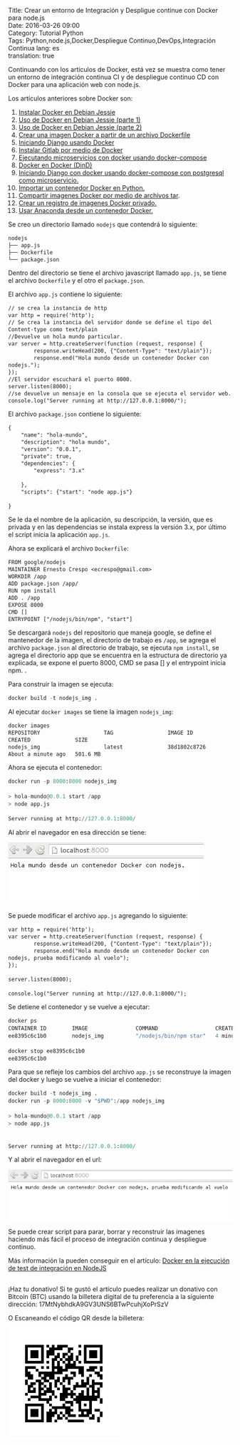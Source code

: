 Title: Crear un entorno de Integración y Despligue continue con Docker para node.js   
Date: 2016-03-26 09:00  
Category: Tutorial Python  
Tags: Python,node.js,Docker,Despliegue Continuo,DevOps,Integración Continua
lang: es  
translation: true 

Continuando con los artículos de Docker, está vez se muestra como tener un entorno de integración continua CI y de despliegue continuo CD con Docker para una aplicación web con node.js.

Los artículos anteriores sobre Docker son:  
1. [Instalar Docker en Debian Jessie](https://www.seraph.to/instalar-docker-en-debian-jessie.html)  
2. [Uso de Docker en Debian Jessie (parte 1)](https://www.seraph.to/uso-de-docker-en-debian-jessie-parte-1.html)  
3. [Uso de Docker en Debian Jessie (parte 2)](https://www.seraph.to/uso-de-docker-en-debian-jessie-parte-2.html)  
4. [Crear una imagen Docker a partir de un archivo Dockerfile](https://www.seraph.to/crear-una-imagen-docker-a-partir-de-un-archivo-dockerfile.html)  
5. [Iniciando Django usando Docker](https://www.seraph.to/iniciando-django-usando-docker.html)  
6. [Instalar Gitlab por medio de Docker](https://www.seraph.to/instalar-gitlab-por-medio-de-docker.html)  
7. [Ejecutando microservicios con docker usando docker-compose](https://www.seraph.to/ejecutando-micros-servicios-con-docker-usando-docker-compose.html)  
8. [Docker en Docker (DinD)](https://www.seraph.to/docker-en-docker-dind.html)
9. [Iniciando Django con docker usando docker-compose con postgresql como microservicio.](https://www.seraph.to/iniciando-django-con-docker-usando-docker-compose-con-postgresql-como-microservicio.html)
10. [Importar un contenedor Docker en Python.](https://www.seraph.to/importar-un-contenedor-docker-en-python.html#importar-un-contenedor-docker-en-python) 
11. [Compartir imagenes Docker por medio de archivos tar](https://www.seraph.to/compartir-imagenes-docker-por-medio-de-archivos-tar.html#compartir-imagenes-docker-por-medio-de-archivos-tar).
12. [Crear un registro de imagenes Docker privado.](https://www.seraph.to/crear-un-registro-de-imagenes-docker-privado.html#crear-un-registro-de-imagenes-docker-privado)
13. [Usar Anaconda desde un contenedor Docker.](https://www.seraph.to/usar-anaconda-desde-un-contenedor-docker.html#usar-anaconda-desde-un-contenedor-docker)  

Se creo un directorio llamado `nodejs` que contendrá lo siguiente:
```
nodejs
├── app.js
├── Dockerfile
└── package.json
```
Dentro del directorio se tiene el archivo javascript llamado `app.js`, se tiene el archivo `Dockerfile` y el otro el `package.json`. 

El archivo `app.js` contiene lo siguiente:
```
// se crea la instancia de http
var http = require('http');
// Se crea la instancia del servidor donde se define el tipo del Content-type como text/plain
//Devuelve un hola mundo particular.
var server = http.createServer(function (request, response) {
        response.writeHead(200, {"Content-Type": "text/plain"});
        response.end("Hola mundo desde un contenedor Docker con nodejs.");
});
//El servidor escuchará el puerto 8000.
server.listen(8000);
//se devuelve un mensaje en la consola que se ejecuta el servidor web.
console.log("Server running at http://127.0.0.1:8000/");
```
El archivo `package.json` contiene lo siguiente:
```
{
    "name": "hola-mundo",
    "description": "hola mundo",
    "version": "0.0.1",
    "private": true,
    "dependencies": {
        "express": "3.x"

    },
    "scripts": {"start": "node app.js"}

}
```
Se le da el nombre de la aplicación, su descripción, la versión, que es privada y en las dependencias se instala express la versión 3.x, por último el script inicia la aplicación `app.js`.

Ahora se explicará el archivo `Dockerfile`:
```
FROM google/nodejs
MAINTAINER Ernesto Crespo <ecrespo@gmail.com>
WORKDIR /app
ADD package.json /app/
RUN npm install
ADD . /app
EXPOSE 8000
CMD []
ENTRYPOINT ["/nodejs/bin/npm", "start"]
```

Se descargará `nodejs` del repositorio que maneja google, se define el mantenedor de la imagen, el directorio de trabajo es `/app`, se agrega el archivo `package.json` al directorio de trabajo, se ejecuta `npm install`, se agrega el directorio app que se encuentra en la estructura de directorio ya explicada, se expone el puerto 8000, CMD se pasa [] y el entrypoint inicia npm. .

Para construir la imagen se ejecuta:
```python
docker build -t nodejs_img .
```
Al ejecutar `docker images` se tiene la imagen `nodejs_img`:
```
docker images 
REPOSITORY                    TAG                 IMAGE ID            CREATED              SIZE
nodejs_img                    latest              38d1802c8726        About a minute ago   501.6 MB
```

Ahora se ejecuta el contenedor:
```python
docker run -p 8000:8000 nodejs_img

> hola-mundo@0.0.1 start /app
> node app.js

Server running at http://127.0.0.1:8000/
```

Al abrir el navegador en esa dirección se tiene:

![](./images/crearunentornodeintegracionydespliguecontinuocondockerparanodejs-1.png)

Se puede modificar el archivo `app.js` agregando lo siguiente:
```
var http = require('http');
var server = http.createServer(function (request, response) {
        response.writeHead(200, {"Content-Type": "text/plain"});
        response.end("Hola mundo desde un contenedor Docker con nodejs, prueba modificando al vuelo");
});

server.listen(8000);

console.log("Server running at http://127.0.0.1:8000/");
```
Se detiene el contenedor y se vuelve a ejecutar:
```python
docker ps 
CONTAINER ID        IMAGE               COMMAND                  CREATED             STATUS              PORTS                    NAMES
ee8395c6c1b0        nodejs_img          "/nodejs/bin/npm star"   4 minutes ago       Up 4 minutes        0.0.0.0:8000->8000/tcp   clever_shirley

docker stop ee8395c6c1b0
ee8395c6c1b0
```

Para que se refleje los cambios del archivo `app.js` se reconstruye la imagen del docker y luego se vuelve a iniciar el contenedor:
```python
docker build -t nodejs_img .
docker run -p 8000:8000 -v "$PWD":/app nodejs_img 

> hola-mundo@0.0.1 start /app
> node app.js


Server running at http://127.0.0.1:8000/
```
Y al abrir el navegador en el url:

![](./images/crearunentornodeintegracionydespliguecontinuocondockerparanodejs-2.png)

Se puede crear script para parar, borrar y reconstruir las imagenes haciendo más fácil el proceso de integración continua y despliegue continuo.

Más información la pueden conseguir en el artículo: [Docker en la ejecución de test de integración en NodeJS](http://abirtone.com/docker/2015/07/28/uso-de-docker-en-aplicacion-de-nodejs/)


##  ##
¡Haz tu donativo!
Si te gustó el artículo puedes realizar un donativo con Bitcoin (BTC)
usando la billetera digital de tu preferencia a la siguiente
dirección: 17MtNybhdkA9GV3UNS6BTwPcuhjXoPrSzV

O Escaneando el código QR desde la billetera:

![17MtNybhdkA9GV3UNS6BTwPcuhjXoPrSzV](./images/17MtNybhdkA9GV3UNS6BTwPcuhjXoPrSzV.png)
